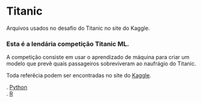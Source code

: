 # Titanic

Arquivos usados no desafio do Titanic no site do Kaggle.  

### Esta é a lendária competição Titanic ML.  

A competição consiste em usar o aprendizado de máquina para criar um modelo que prevê quais passageiros sobreviveram ao naufrágio do Titanic.  

Toda referêcia podem ser encontradas no site do [Kaggle](https://www.kaggle.com/c/titanic).  

. [Python](https://github.com/Rafaelcvo/titanic/tree/master/Python)  
. [R](https://github.com/Rafaelcvo/titanic/tree/master/R)